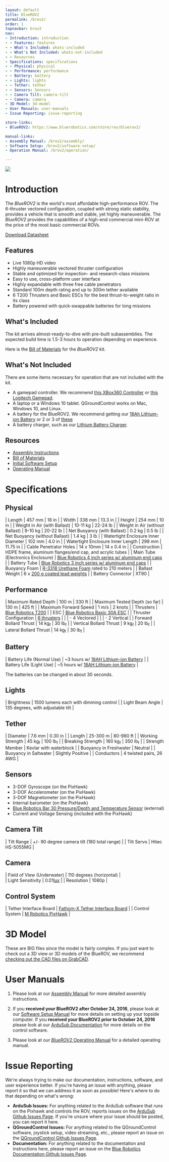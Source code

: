 ```yaml
---
layout: default
title: BlueROV2
permalink: /brov2/
order: 1
topnavbar: brov2
nav:
- Introduction: introduction
- - Features: features
- - What's Included: whats-included
- - What's Not Included: whats-not-included
- - Resources
- Specifications: specifications
- - Physical: physical
- - Performance: performance
- - Battery: battery
- - Lights: lights
- - Tether: tether
- - Sensors: Sensors
- - Camera Tilt: camera-tilt
- - Camera: camera
- 3D Model: 3d-model
- User Manuals: user-manuals
- Issue Reporting: issue-reporting

store-links:
- BlueROV2: https://www.bluerobotics.com/store/rov/bluerov2/

manual-links:
- Assembly Manual: /brov2/assembly/
- Software Setup: /brov2/software-setup/
- Operation Manual: /brov2/operation/

---
```


<img src="/brov2/cad/BlueROV2-Honaunau-6.png" class="img-responsive img-center" style="max-width:800px" />

# Introduction

The _BlueROV2_ is the world's most affordable high-performance ROV. The 6-thruster vectored configuration, coupled with strong static stability, provides a vehicle that is smooth and stable, yet highly maneuverable. The _BlueROV2_ provides the capabilities of a 
high-end commercial mini-ROV at the price of the most basic commercial ROVs.

<a href="http://bluerobotics.com/downloads/bluerov2.pdf" alt="BlueROV2 Datasheet"><i class="fa fa-download" aria-hidden="true"></i> Download Datasheet</a>

## Features

- Live 1080p HD video
- Highly maneuverable vectored thruster configuration
- Stable and optimized for inspection- and research-class missions
- Easy to use, cross-platform user interface
- Highly expandable with three free cable penetrators
- Standard 100m depth rating and up to 300m tether available
- 6 T200 Thrusters and Basic ESCs for the best thrust-to-weight ratio in its class
- Battery powered with quick-swappable batteries for long missions

## What's Included

The kit arrives almost-ready-to-dive with pre-built subassemblies. The expected build time is 1.5-3 hours to operation depending on experience.

Here is the [Bill of Materials](/brov2/assembly/#whats-included) for the _BlueROV2_ kit.

## What's Not Included

There are some items necessary for operation that are not included with the kit. 

 - A gamepad controller. We recommend [this XBox360 Controller](https://www.microsoft.com/en-us/store/d/xbox-360-controller-for-windows-wired/8n83fnnt0xgn) or [this Logitech Gamepad](http://gaming.logitech.com/en-us/product/f310-gamepad).
 - A laptop or a Windows 10 tablet. QGroundControl works on Mac, Windows 10, and Linux.
 - A battery for the BlueROV2. We recommend getting our [18Ah Lithium-ion Battery](http://www.bluerobotics.com/store/electronics/batteries/battery-li-4s-18ah-r1/) or 2 or 3 of [these](http://www.hobbyking.com/hobbyking/store/uh_viewItem.asp?idProduct=56844)
 - A battery charger, such as our [Lithium Battery Charger](http://www.bluerobotics.com/store/electronics/batteries/lithium-battery-charger/).  

## Resources

 - [Assembly Instructions](/brov2/assembly/)
 - [Bill of Materials](/brov2/assembly/#whats-included)
 - [Initial Software Setup](/brov2/software-setup)
 - [Operating Manual](/brov2/operation)

# Specifications

## Physical 

| Length                                 | 457 mm                     | 18 in                      |
| Width                                  | 338 mm                     | 13.3 in                    |
| Height                                 | 254 mm                     | 10 in                      |
| Weight in Air (with Ballast)           | 10-11 kg                   | 22-24 lb                   |
| Weight in Air (without Ballast)        | 9-10 kg                    | 20-22 lb                   |
| Net Buoyancy (with Ballast)            | 0.2 kg                     | 0.5 lb                     |
| Net Buoyancy (without Ballast)         | 1.4 kg                     | 3 lb                	   |
| Watertight Enclosure Inner Diameter    | 102 mm                     | 4.0 in                     |
| Watertight Enclosure Inner Length      | 298 mm                     | 11.75 in                   |
| Cable Penetrator Holes                 | 14 x 10mm                  | 14 x 0.4 in                |
| Construction                           | HDPE frame, aluminum flanges/end cap, and acrylic tubes |
| Main Tube (Electronics Enclosure)      | [Blue Robotics 4 inch series w/ aluminum end caps](http://docs.bluerobotics.com/watertight-enclosures/#specifications-4-series)        |
| Battery Tube                           | [Blue Robotics 3 inch series w/ aluminum end caps](http://docs.bluerobotics.com/watertight-enclosures/#specifications-3-series)        |
| Buoyancy Foam                          | [R-3318 Urethane Foam](https://www.bluerobotics.com/store/parts/float-r1/) rated to 210 meters                |
| Ballast Weight                         | 6 x [200 g coated lead weights](https://www.bluerobotics.com/store/parts/ballast-200g-r1/)                             |
| Battery Connector						 | XT90                                                    |

## Performance 

| Maximum Rated Depth                    | 100 m         | 330 ft        |
| Maximum Tested Depth (so far)          | 130 m         | 425 ft        |
| Maximum Forward Speed                  | 1 m/s         | 2 knots       |
| Thrusters                              | [Blue Robotics T200](http://docs.bluerobotics.com/thrusters/t200/)            |
| ESC                                    | [Blue Robotics Basic 30A ESC](http://docs.bluerobotics.com/besc/)   |
| Thruster Configuration                 | [6 thrusters](http://ardusub.com/images/vectored-frame.png)                   |
|                                        | - 4 Vectored                  | 
|                                        | - 2 Vertical                  | 
| Forward Bollard Thrust                 | 14 kg<sub>f</sub>      | 30 lb<sub>f</sub>     |
| Vertical Bollard Thrust                | 9 kg<sub>f</sub>       | 20 lb<sub>f</sub>      |
| Lateral Bollard Thrust                 | 14 kg<sub>f</sub>      | 30 lb<sub>f</sub>      |

## Battery

| Battery Life (Normal Use)              | ~3 hours w/ [18AH Lithium-ion Battery](http://www.bluerobotics.com/store/electronics/batteries/battery-li-4s-18ah-r1/) |
| Battery Life (Light Use)               | ~5 hours w/ [18AH Lithium-ion Battery](http://www.bluerobotics.com/store/electronics/batteries/battery-li-4s-18ah-r1/) |

The batteries can be changed in about 30 seconds.

## Lights

| Brightness       | 1500 lumens each with dimming control                  |
| Light Beam Angle | 135 degrees, with adjustable tilt                    |

## Tether

| Diameter | 7.6 mm | 0.30 in |
| Length   | 25-300 m | 80-980 ft |
| Working Strength | 45 kg<sub>f</sub> | 100 lb<sub>f</sub> |
| Breaking Strength | 160 kg<sub>f</sub> | 350 lb<sub>f</sub> |
| Strength Member | Kevlar with waterblock |
| Buoyancy in Freshwater | Neutral |
| Buoyancy in Saltwater | Slightly Positive |
| Conductors | 4 twisted pairs, 26 AWG |

## Sensors

- 3-DOF Gyroscope (on the PixHawk)
- 3-DOF Accelerometer (on the PixHawk)
- 3-DOF Magnetometer (on the PixHawk)
- Internal barometer (on the PixHawk)
- [Blue Robotics Bar 30 Pressure/Depth and Temperature Sensor](http://docs.bluerobotics.com/bar30/) (external) 
- Current and Voltage Sensing (included with the PixHawk)

## Camera Tilt
					   
| Tilt Range                 | +/- 90 degree camera tilt (180 total range)                                             | 
| Tilt Servo                 | Hitec HS-5055MG         |

## Camera

| Field of View (Underwater) | 110 degrees (horizontal)                                                              |                                                      
| Light Sensitivity          | 0.01[lux](https://en.wikipedia.org/wiki/Lux#Illuminance)                              |
| Resolution                 | 1080p                                                                                 |

## Control System

| Tether Interface Board              	| [Fathom-X Tether Interface Board](http://docs.bluerobotics.com/fathom-x/)                |
| Control System 						| [M Robotics PixHawk](https://www.bluerobotics.com/store/electronics/pixhawk-r1/)         |


# 3D Model

These are BIG files since the model is fairly complex. If you just want to check out a 3D view or 3D models of the BlueROV, we recommend [checking out the CAD files on GrabCAD](https://grabcad.com/library/bluerov2-1).

# User Manuals

1. Please look at our [Assembly Manual](/brov2/assembly) for more detailed assembly instructions.

2. If you **received your BlueROV2 after October 24, 2016**, please look at our [Software Setup Manual](/brov2/software-setup/) for more details on setting up your topside computer. If you **received your BlueROV2 prior to October 24, 2016** please look at our [ArduSub Documentation](http://ardusub.com/introduction/#overview) for more details on the control software.

3. Please look at our [_BlueROV2_ Operating Manual](/brov2/operation) for a detailed operating manual.

# Issue Reporting

We're always trying to make our documentation, instructions, software, and user experience better. If you're having an issue with anything, please report it so that we can address it as soon as possible! Here's where to do that depending on what's wrong:

- **ArduSub Issues:** For anything related to the ArduSub software that runs on the Pixhawk and controls the ROV, reports issues on the [ArduSub Github Issues Page](https://github.com/bluerobotics/ardusub/issues). If you're unsure where your issue should be posted, you can report it here.
- **QGroundControl Issues:** For anything related to the QGroundControl software, joystick setup, video streaming, etc., please report an issue on the [QGroundControl Github Issues Page](https://github.com/mavlink/qgroundcontrol/issues).
- **Documentation:** For anything related to the documentation and instructions here, please report an issue on the [Blue Robotics Documentation Github Issues Page](https://github.com/bluerobotics/bluerobotics.github.io/issues).



